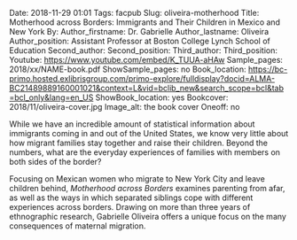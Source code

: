 Date: 2018-11-29 01:01
Tags: facpub
Slug: oliveira-motherhood
Title: Motherhood across Borders: Immigrants and Their Children in Mexico and New York
By:
Author_firstname: Dr. Gabrielle 
Author_lastname: Oliveira
Author_position: Assistant Professor at Boston College Lynch School of Education
Second_author: 
Second_position:
Third_author: 
Third_position:
Youtube: https://www.youtube.com/embed/K_TUUA-aHAw
Sample_pages: 2018/xx/NAME-book.pdf
ShowSample_pages: no
Book_location: https://bc-primo.hosted.exlibrisgroup.com/primo-explore/fulldisplay?docid=ALMA-BC21489889160001021&context=L&vid=bclib_new&search_scope=bcl&tab=bcl_only&lang=en_US
ShowBook_location: yes
Bookcover: 2018/11/oliveira-cover.jpg
Image_alt: the book cover 
Oneoff: no

While we have an incredible amount of statistical information about immigrants coming in and out of the United States, we know very little about how migrant families stay together and raise their children. Beyond the numbers, what are the everyday experiences of families with members on both sides of the border?  

Focusing on Mexican women who migrate to New York City and leave children behind, <em>Motherhood across Borders</em> examines parenting from afar, as well as the ways in which separated siblings cope with different experiences across borders.  Drawing on more than three years of ethnographic research, Gabrielle Oliveira offers a unique focus on the many consequences of maternal migration.  